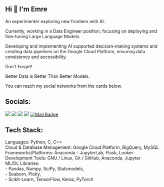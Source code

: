 
## **Hi 👋 I'm Emre**

An experimenter exploring new frontiers with AI.

Currently, working in a Data Engineer position, focusing on deploying and fine-tuning Large Language Models.

Developing and implementing AI supported decision-making systems and creating data pipelines on the Google Cloud Platform, ensuring data consistency and accessibility.



Don't Forget!

Better Data is Better Than Better Models.



You can reach my social networks from the cards below.


## Socials:
[![](https://img.shields.io/badge/-Linkedin-506FA4?style=for-the-badge&logo=linkedin&logoColor=white)](https://www.linkedin.com/in/yesilyurtemre/)
[![](https://img.shields.io/badge/-twitter-5671A0?style=for-the-badge&logo=twitter&logoColor=white)](https://twitter.com/yesilyurttemre)
[![](https://img.shields.io/badge/-Kaggle-5C739B?style=for-the-badge&logo=kaggle&logoColor=white)](https://www.kaggle.com/yesilyurttemre)
[![](https://img.shields.io/badge/-Medium-627697?style=for-the-badge&logo=medium&logoColor=white)](https://medium.com/@emreyesilyurt)
[![Mail Badge](https://img.shields.io/badge/-GMAIL-687892?style=for-the-badge&logo=gmail&logoColor=white)](mailto:emre@yesilyurt.dev)

## Tech Stack:
Languages: Python, C, C++ <br>
Cloud & Database Management: Google Cloud Platform, BigQuery, MySQL <br>
Frameworks/Platforms: Anaconda - JupyterLab, Flask, Looker <br>
Development Tools: GNU / Linux, Git / GitHub, Anaconda, Jupyter <br>
ML/DL Libraries:<br>
                - Pandas, Numpy, SciPy, Statsmodels, <br>
                - Seaborn, Plotly, <br>
                - Scikit-Learn, TensorFlow, Keras, PyTorch <br>

